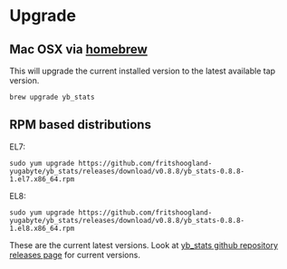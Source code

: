 # Upgrade

## Mac OSX via [homebrew](https://brew.sh)

This will upgrade the current installed version to the latest available tap version.
```shell
brew upgrade yb_stats
```

## RPM based distributions

EL7:
```shell
sudo yum upgrade https://github.com/fritshoogland-yugabyte/yb_stats/releases/download/v0.8.8/yb_stats-0.8.8-1.el7.x86_64.rpm
```

EL8:
```shell
sudo yum upgrade https://github.com/fritshoogland-yugabyte/yb_stats/releases/download/v0.8.8/yb_stats-0.8.8-1.el8.x86_64.rpm
```

These are the current latest versions. Look at [yb_stats github repository releases page](https://github.com/fritshoogland-yugabyte/yb_stats/releases) for current versions.
